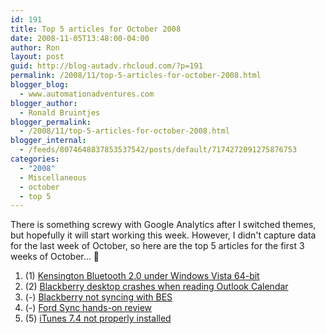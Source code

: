 ```yaml
---
id: 191
title: Top 5 articles for October 2008
date: 2008-11-05T13:48:00-04:00
author: Ron
layout: post
guid: http://blog-autadv.rhcloud.com/?p=191
permalink: /2008/11/top-5-articles-for-october-2008.html
blogger_blog:
  - www.automationadventures.com
blogger_author:
  - Ronald Bruintjes
blogger_permalink:
  - /2008/11/top-5-articles-for-october-2008.html
blogger_internal:
  - /feeds/8074648837853537542/posts/default/7174272091275876753
categories:
  - "2008"
  - Miscellaneous
  - october
  - top 5
---
```

There is something screwy with Google Analytics after I switched themes, but hopefully it will start working this week. However, I didn't capture data for the last week of October, so here are the top 5 articles for the first 3 weeks of October... 🙂

  1. (1) <a href="/2007/10/11/kensington-bluetooth-20-under-windows-vista-64-bit/" target="_blank">Kensington Bluetooth 2.0 under Windows Vista 64-bit</a> 
  2. (2) <a href="/2008/04/17/blackberry-desktop-crashes-when-reading-outlook-calendar/" target="_blank">Blackberry desktop crashes when reading Outlook Calendar</a>
  3. (-) <a href="/2008/09/11/blackberry-not-syncing-with-bes/" target="_blank">Blackberry not syncing with BES</a>
  4. (-) <a href="/2008/07/25/ford-sync-hands-on-review/" target="_blank">Ford Sync hands-on review</a>
  5. (5) <a href="/2007/09/26/itunes-74-not-properly-installed/" target="_blank">iTunes 7.4 not properly installed</a>